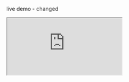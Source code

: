 live demo - changed

<iframe src="https://app.leanix.net/dordemo/widget/reporting/circlemap/default"></iframe>
